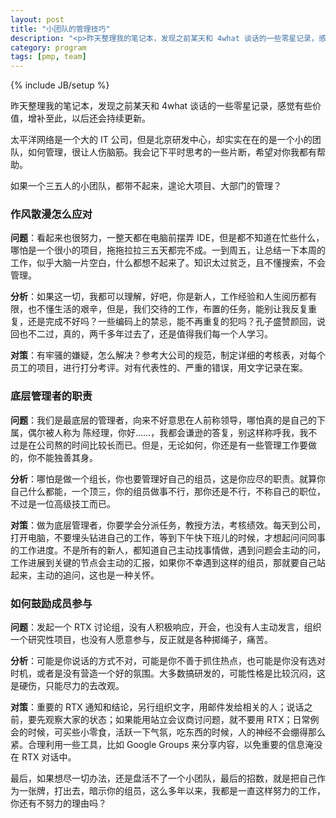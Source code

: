 ```yaml
---
layout: post
title: "小团队的管理技巧"
description: "<p>昨天整理我的笔记本，发现之前某天和 4what 谈话的一些零星记录，感觉有些价值，增补至此，以后还会持续更新。</p><p>太平洋网络是一个大的 IT 公司，但是北京研发中心，却实实在在的是一个小的团队，如何管理，很让人伤脑筋。我会记下平时思考的一些片断，希望对你我都有帮助。</p><p>如果一个三五人的小团队，都带不起来，遑论大项目、大部门的管理？</p>"
category: program
tags: [pmp, team]
---
```

{% include JB/setup %}

昨天整理我的笔记本，发现之前某天和 4what 谈话的一些零星记录，感觉有些价值，增补至此，以后还会持续更新。

太平洋网络是一个大的 IT 公司，但是北京研发中心，却实实在在的是一个小的团队，如何管理，很让人伤脑筋。我会记下平时思考的一些片断，希望对你我都有帮助。

如果一个三五人的小团队，都带不起来，遑论大项目、大部门的管理？

### 作风散漫怎么应对

**问题**：看起来也很努力，一整天都在电脑前摆弄 IDE，但是都不知道在忙些什么，哪怕是一个很小的项目，拖拖拉拉三五天都完不成。一到周五，让总结一下本周的工作，似乎大脑一片空白，什么都想不起来了。知识太过贫乏，且不懂搜索，不会管理。

**分析**：如果这一切，我都可以理解，好吧，你是新人，工作经验和人生阅历都有限，也不懂生活的艰辛，但是，我们交待的工作，布置的任务，能别让我反复重复，还是完成不好吗？一些编码上的禁忌，能不再重复的犯吗？孔子盛赞颜回，说回也不二过，真的，两千多年过去了，还是值得我们每一个人学习。

**对策**：有牢骚的嫌疑，怎么解决？参考大公司的规范，制定详细的考核表，对每个员工的项目，进行打分考评。对有代表性的、严重的错误，用文字记录在案。

### 底层管理者的职责

**问题**：我们是最底层的管理者，向来不好意思在人前称领导，哪怕真的是自己的下属，偶尔被人称为 陈经理，你好……，我都会谦逊的答复，别这样称呼我，我不过是在公司熬的时间比较长而已。但是，无论如何，你还是有一些管理工作要做的，你不能独善其身。

**分析**：哪怕是做一个组长，你也要管理好自己的组员，这是你应尽的职责。就算你自己什么都能，一个顶三，你的组员做事不行，那你还是不行，不称自己的职位，不过是一位高级技工而已。

**对策**：做为底层管理者，你要学会分派任务，教授方法，考核绩效。每天到公司，打开电脑，不要埋头钻进自己的工作，等到下午快下班儿的时候，才想起问问同事的工作进度。不是所有的新人，都知道自己主动找事情做，遇到问题会主动的问，工作进展到关键的节点会主动的汇报，如果你不幸遇到这样的组员，那就要自己站起来，主动的追问，这也是一种关怀。

### 如何鼓励成员参与

**问题**：发起一个 RTX 讨论组，没有人积极响应，开会，也没有人主动发言，组织一个研究性项目，也没有人愿意参与，反正就是各种掷绳子，痛苦。

**分析**：可能是你说话的方式不对，可能是你不善于抓住热点，也可能是你没有选对时机，或者是没有营造一个好的氛围。大多数搞研发的，可能性格是比较沉闷，这是硬伤，只能尽力的去改观。

**对策**：重要的 RTX 通知和结论，另行组织文字，用邮件发给相关的人；说话之前，要先观察大家的状态；如果能用站立会议商讨问题，就不要用 RTX；日常例会的时候，可买些小零食，活跃一下气氛，吃东西的时候，人的神经不会绷得那么紧。合理利用一些工具，比如 Google Groups 来分享内容，以免重要的信息淹没在 RTX 对话中。

最后，如果想尽一切办法，还是盘活不了一个小团队，最后的招数，就是把自己作为一张牌，打出去，暗示你的组员，这么多年以来，我都是一直这样努力的工作，你还有不努力的理由吗？
